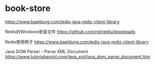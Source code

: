 # book-store

https://www.baeldung.com/jedis-java-redis-client-library

Redis的Windows安装文件
https://github.com/rgl/redis/downloads

Redis使用例子
https://www.baeldung.com/jedis-java-redis-client-library

Java DOM Parser - Parse XML Document
https://www.tutorialspoint.com/java_xml/java_dom_parse_document.htm